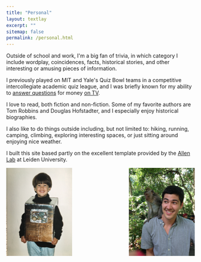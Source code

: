 ```yaml
---
title: "Personal"
layout: textlay
excerpt: ""
sitemap: false
permalink: /personal.html
---
```


Outside of school and work, I'm a big fan of trivia, in which category I include wordplay, coincidences, facts, historical stories, and other interesting or amusing pieces of information.

I previously played on MIT and Yale's Quiz Bowl teams in a competitive intercollegiate academic quiz league, and I was briefly known for my ability to [answer questions](images/trebek.jpg) for money [on TV](images/millionaire.jpg). 

I love to read, both fiction and non-fiction. Some of my favorite authors are Tom Robbins and Douglas Hofstadter, and I especially enjoy historical biographies.

I also like to do things outside including, but not limited to: hiking, running, camping, climbing, exploring interesting spaces, or just sitting around enjoying nice weather.

I built this site based partly on the excellent template provided by the <a href="http://www.allanlab.org/aboutwebsite.html">Allen Lab</a> at Leiden University. 


<img src="images/young_robot.jpg" width="35%" height="35%" style="float: left"> 
<img src="images/sam_monkey.jpg" width="35%" height="35%" style="float: right">